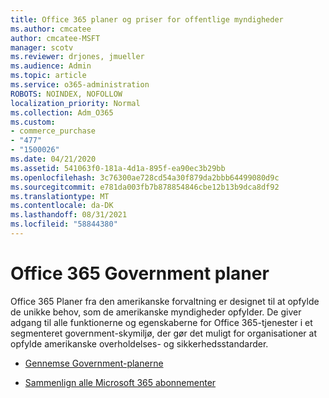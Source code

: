 ```yaml
---
title: Office 365 planer og priser for offentlige myndigheder
ms.author: cmcatee
author: cmcatee-MSFT
manager: scotv
ms.reviewer: drjones, jmueller
ms.audience: Admin
ms.topic: article
ms.service: o365-administration
ROBOTS: NOINDEX, NOFOLLOW
localization_priority: Normal
ms.collection: Adm_O365
ms.custom:
- commerce_purchase
- "477"
- "1500026"
ms.date: 04/21/2020
ms.assetid: 541063f0-181a-4d1a-895f-ea90ec3b29bb
ms.openlocfilehash: 3c76300ae728cd54a30f879da2bbb64499080d9c
ms.sourcegitcommit: e781da003fb7b878854846cbe12b13b9dca8df92
ms.translationtype: MT
ms.contentlocale: da-DK
ms.lasthandoff: 08/31/2021
ms.locfileid: "58844380"
---
```

# <a name="office-365-government-plans"></a>Office 365 Government planer

Office 365 Planer fra den amerikanske forvaltning er designet til at opfylde de unikke behov, som de amerikanske myndigheder opfylder. De giver adgang til alle funktionerne og egenskaberne for Office 365-tjenester i et segmenteret government-skymiljø, der gør det muligt for organisationer at opfylde amerikanske overholdelses- og sikkerhedsstandarder.
  
- [Gennemse Government-planerne](https://products.office.com/government/compare-office-365-government-plans)

- [Sammenlign alle Microsoft 365 abonnementer](https://products.office.com/business/compare-more-office-365-for-business-plans)